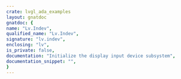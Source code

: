 ```yaml
---
crate: lvgl_ada_examples
layout: gnatdoc
gnatdoc: {
name: "Lv.Indev",
qualified_name: "Lv.Indev",
signature: "lv.indev",
enclosing: "lv",
is_private: false,
documentation: "Initialize the display input device subsystem",
documentation_snippet: "",
}
---
```

